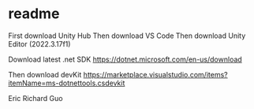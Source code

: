 # readme

First download Unity Hub
Then download VS Code
Then download Unity Editor (2022.3.17f1)

Download latest .net SDK https://dotnet.microsoft.com/en-us/download

Then download devKit
https://marketplace.visualstudio.com/items?itemName=ms-dotnettools.csdevkit


Eric
Richard Guo

